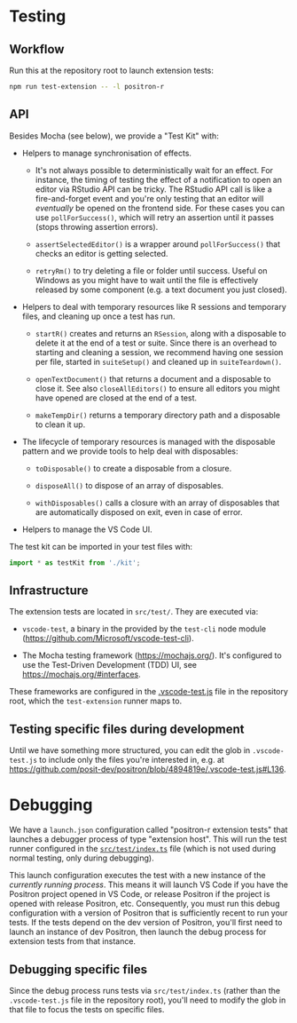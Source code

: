 # Testing

## Workflow

Run this at the repository root to launch extension tests:

```sh
npm run test-extension -- -l positron-r
```


## API

Besides Mocha (see below), we provide a "Test Kit" with:

- Helpers to manage synchronisation of effects.

  - It's not always possible to deterministically wait for an effect. For instance, the timing of testing the effect of a notification to open an editor via RStudio API can be tricky. The RStudio API call is like a fire-and-forget event and you're only testing that an editor will _eventually_ be opened on the frontend side. For these cases you can use `pollForSuccess()`, which will retry an assertion until it passes (stops throwing assertion errors).

  - `assertSelectedEditor()` is a wrapper around `pollForSuccess()` that checks an editor is getting selected.

  - `retryRm()` to try deleting a file or folder until success. Useful on Windows as you might have to wait until the file is effectively released by some component (e.g. a text document you just closed).

- Helpers to deal with temporary resources like R sessions and temporary files, and cleaning up once a test has run.

  - `startR()` creates and returns an `RSession`, along with a disposable to delete it at the end of a test or suite. Since there is an overhead to starting and cleaning a session, we recommend having one session per file, started in `suiteSetup()` and cleaned up in `suiteTeardown()`.

  - `openTextDocument()` that returns a document and a disposable to close it. See also `closeAllEditors()` to ensure all editors you might have opened are closed at the end of a test.

  - `makeTempDir()` returns a temporary directory path and a disposable to clean it up.

- The lifecycle of temporary resources is managed with the disposable pattern and we provide tools to help deal with disposables:

  - `toDisposable()` to create a disposable from a closure.

  - `disposeAll()` to dispose of an array of disposables.

  - `withDisposables()` calls a closure with an array of disposables that are automatically disposed on exit, even in case of error.

- Helpers to manage the VS Code UI.

The test kit can be imported in your test files with:

```ts
import * as testKit from './kit';
```


## Infrastructure

The extension tests are located in `src/test/`. They are executed via:

- `vscode-test`, a binary in the provided by the `test-cli` node module (https://github.com/Microsoft/vscode-test-cli).

- The Mocha testing framework (https://mochajs.org/). It's configured to use the Test-Driven Development (TDD) UI, see https://mochajs.org/#interfaces.

These frameworks are configured in the [.vscode-test.js](https://github.com/posit-dev/positron/blob/main/.vscode-test.js) file in the repository root, which the `test-extension` runner maps to.


## Testing specific files during development

Until we have something more structured, you can edit the glob in `.vscode-test.js` to include only the files you're interested in, e.g. at https://github.com/posit-dev/positron/blob/4894819e/.vscode-test.js#L136.


# Debugging

We have a `launch.json` configuration called "positron-r extension tests" that launches a debugger process of type "extension host". This will run the test runner configured in the [`src/test/index.ts`](https://github.com/posit-dev/positron/blob/main/extensions/positron-r/src/test/index.ts) file (which is not used during normal testing, only during debugging).

This launch configuration executes the test with a new instance of the _currently running process_. This means it will launch VS Code if you have the Positron project opened in VS Code, or release Positron if the project is opened with release Positron, etc. Consequently, you must run this debug configuration with a version of Positron that is sufficiently recent to run your tests. If the tests depend on the dev version of Positron, you'll first need to launch an instance of dev Positron, then launch the debug process for extension tests from that instance.


## Debugging specific files

Since the debug process runs tests via `src/test/index.ts` (rather than the `.vscode-test.js` file in the repository root), you'll need to modify the glob in that file to focus the tests on specific files.
